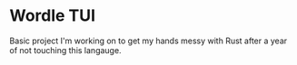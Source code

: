 # Wordle TUI

Basic project I'm working on to get my hands messy with Rust after a year of not
touching this langauge.

